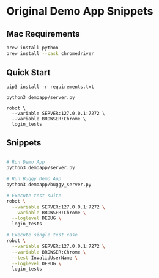Original Demo App Snippets
==============================

Mac Requirements
---------------------

```sh
brew install python
brew install --cask chromedriver
```

Quick Start
---------------

```
pip3 install -r requirements.txt

python3 demoapp/server.py

robot \
  --variable SERVER:127.0.0.1:7272 \
  --variable BROWSER:Chrome \
  login_tests

```

Snippets
-------------

```sh

# Run Demo App
python3 demoapp/server.py

# Run Buggy Demo App
python3 demoapp/buggy_server.py

# Execute test suite
robot \
  --variable SERVER:127.0.0.1:7272 \
  --variable BROWSER:Chrome \
  --loglevel DEBUG \
  login_tests

# Execute single test case
robot \
  --variable SERVER:127.0.0.1:7272 \
  --variable BROWSER:Chrome \
  --test InvalidUserName \
  --loglevel DEBUG \
  login_tests
```
